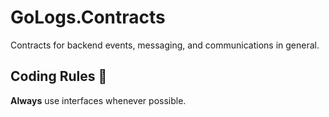 # GoLogs.Contracts

Contracts for backend events, messaging, and communications in general.

## Coding Rules 📖

**Always** use interfaces whenever possible.
